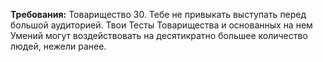 **Требования:** Товарищество 30.
Тебе не привыкать выступать перед большой аудиторией. Твои Тесты Товарищества и основанных на нем Умений могут воздействовать на десятикратно большее количество людей, нежели ранее.
